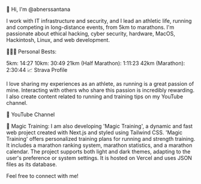 👋 Hi, I'm @abnerssantana

I work with IT infrastructure and security, and I lead an athletic life, running and competing in long-distance events, from 5km to marathons. I'm passionate about ethical hacking, cyber security, hardware, MacOS, Hackintosh, Linux, and web development.

🏃🏻‍♂️ Personal Bests:

5km: 14:27
10km: 30:49
21km (Half Marathon): 1:11:23
42km (Marathon): 2:30:44
📈 Strava Profile

I love sharing my experiences as an athlete, as running is a great passion of mine. Interacting with others who share this passion is incredibly rewarding. I also create content related to running and training tips on my YouTube channel.

🎥 YouTube Channel

🎩 Magic Training:
I am also developing 'Magic Training', a dynamic and fast web project created with Next.js and styled using Tailwind CSS. 'Magic Training' offers personalized training plans for running and strength training. It includes a marathon ranking system, marathon statistics, and a marathon calendar. The project supports both light and dark themes, adapting to the user's preference or system settings. It is hosted on Vercel and uses JSON files as its database.

Feel free to connect with me!
